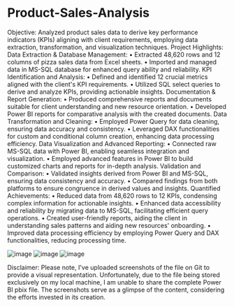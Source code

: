 # Product-Sales-Analysis
Objective: Analyzed product sales data to derive key performance indicators (KPIs) aligning with client requirements, employing data extraction, transformation, and visualization techniques.
Project Highlights:
Data Extraction & Database Management:
•	Extracted 48,620 rows and 12 columns of pizza sales data from Excel sheets.
•	Imported and managed data in MS-SQL database for enhanced query ability and reliability.
KPI Identification and Analysis:
•	Defined and identified 12 crucial metrics aligned with the client's KPI requirements.
•	Utilized SQL select queries to derive and analyze KPIs, providing actionable insights.
Documentation & Report Generation:
•	Produced comprehensive reports and documents suitable for client understanding and new resource orientation.
•	Developed Power BI reports for comparative analysis with the created documents.
Data Transformation and Cleaning:
•	Employed Power Query for data cleaning, ensuring data accuracy and consistency.
•	Leveraged DAX functionalities for custom and conditional column creation, enhancing data processing efficiency.
Data Visualization and Advanced Reporting:
•	Connected raw MS-SQL data with Power BI, enabling seamless integration and visualization.
•	Employed advanced features in Power BI to build customized charts and reports for in-depth analysis.
Validation and Comparison:
•	Validated insights derived from Power BI and MS-SQL, ensuring data consistency and accuracy.
•	Compared findings from both platforms to ensure congruence in derived values and insights.
Quantified Achievements:
•	Reduced data from 48,620 rows to 12 KPIs, condensing complex information for actionable insights.
•	Enhanced data accessibility and reliability by migrating data to MS-SQL, facilitating efficient query operations.
•	Created user-friendly reports, aiding the client in understanding sales patterns and aiding new resources' onboarding.
•	Improved data processing efficiency by employing Power Query and DAX functionalities, reducing processing time. 

![image](https://github.com/SaneelTare/Pizza-Sales-Analysis/assets/90349506/c95df876-21f2-41f6-9546-dcc9e5cb3844)
![image](https://github.com/SaneelTare/Pizza-Sales-Analysis/assets/90349506/ce143421-6f9f-41a4-85a5-b9dca91883d5)
![image](https://github.com/SaneelTare/Product-Sales-Analysis/assets/90349506/8db65747-49fa-45e9-9587-937517caec22)

Disclaimer: Please note, I've uploaded screenshots of the file on Git to provide a visual representation. Unfortunately, due to the file being stored exclusively on my local machine, I am unable to share the complete Power BI pbix file. The screenshots serve as a glimpse of the content, considering the efforts invested in its creation.
